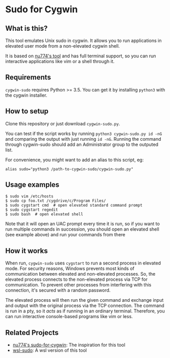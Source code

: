 Sudo for Cygwin
===============

What is this?
-------------

This tool emulates Unix sudo in cygwin. It allows you to run applications in
elevated user mode from a non-elevated cygwin shell.

It is based on [nu774's tool](https://github.com/nu774/sudo-for-cygwin) and has
full terminal support, so you can run interactive applications like vim or a
shell through it.


Requirements
------------

`cygwin-sudo` requires Python >= 3.5. You can get it by installing `python3`
with the cygwin installer.


How to setup
------------

Clone this repository or just download `cygwin-sudo.py`.

You can test if the script works by running `python3 cygwin-sudo.py id -nG` and
comparing the output with just running `id -nG`. Running the command through
cygwin-sudo should add an Administrator group to the outputed list.

For convenience, you might want to add an alias to this script, eg:

    alias sudo="python3 /path-to-cygwin-sudo/cygwin-sudo.py"


Usage examples
--------------

    $ sudo vim /etc/hosts
    $ sudo cp foo.txt /cygdrive/c/Program Files/
    $ sudo cygstart cmd  # open elevated standard command prompt
    $ sudo cygstart regedit
    $ sudo bash  # open elevated shell

Note that it will open an UAC prompt every time it is run, so if you want to
run multiple commands in succession, you should open an elevated shell (see
example above) and run your commands from there


How it works
------------

When run, `cygwin-sudo` uses `cygstart` to run a second process in elevated mode.
For security reasons, Windows prevents most kinds of communication between
elevated and non-elevated processes. So, the elevated process connects to the
non-elevated process via TCP for communication. To prevent other processes from
interfering with this connection, it's secured with a random password.

The elevated process will then run the given command and exchange input and 
output with the original process via the TCP connection. The command
is run in a pty, so it *acts* as if running in an ordinary terminal.
Therefore, you can run interactive console-based programs like vim or less.

Related Projects
----------------
* [nu774's sudo-for-cygwin](https://github.com/nu774/sudo-for-cygwin): The inspiration for this tool
* [wsl-sudo](https://github.com/Chronial/wsl-sudo): A wsl version of this tool
